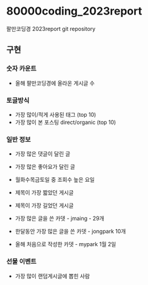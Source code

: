 # 80000coding_2023report

팔만코딩경 2023report git repository

## 구현

### 숫자 카운트

- 올해 팔만코딩경에 올라온 게시글 수

### 토글방식

- 가장 많이/적게 사용된 태그 (top 10)
- 가장 많이 본 포스팅 direct/organic (top 10)

### 일반 정보

- 가장 많은 댓글이 달린 글
- 가장 많은 좋아요가 달린 글
- 월화수목금토일 중 조회수 높은 요일
- 제목이 가장 짧았던 게시글
- 제목이 가장 길었던 게시글

- 가장 많은 글을 쓴 카뎃 - jmaing - 29개
- 한달동안 가장 많은 글을 쓴 카뎃 - jongpark 10개
- 올해 처음으로 작성한 카뎃 - mypark 1월 2일

### 선물 이벤트

- 가장 많이 랜덤게시글에 뽑힌 사람
